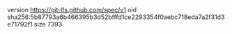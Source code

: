 version https://git-lfs.github.com/spec/v1
oid sha256:5b87793a6b466395b3d52bfffd1ce2293354f0aebc718eda7a2f31d3e71792f1
size 7393
